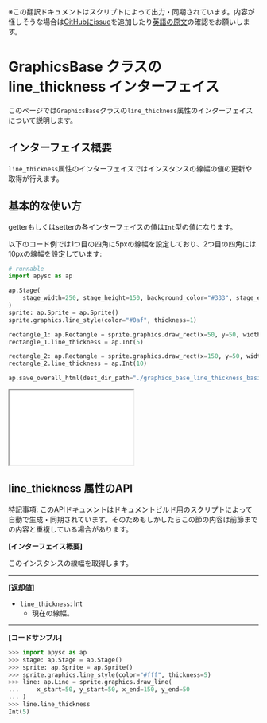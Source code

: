 <span class="inconspicuous-txt">※この翻訳ドキュメントはスクリプトによって出力・同期されています。内容が怪しそうな場合は<a href="https://github.com/simon-ritchie/apysc/issues" target="_blank">GitHubにissue</a>を追加したり[英語の原文](https://simon-ritchie.github.io/apysc/en/graphics_base_line_thickness.html)の確認をお願いします。</span>

# GraphicsBase クラスの line_thickness インターフェイス

このページでは`GraphicsBase`クラスの`line_thickness`属性のインターフェイスについて説明します。

## インターフェイス概要

`line_thickness`属性のインターフェイスではインスタンスの線幅の値の更新や取得が行えます。

## 基本的な使い方

getterもしくはsetterの各インターフェイスの値は`Int`型の値になります。

以下のコード例では1つ目の四角に5pxの線幅を設定しており、2つ目の四角には10pxの線幅を設定しています:

```py
# runnable
import apysc as ap

ap.Stage(
    stage_width=250, stage_height=150, background_color="#333", stage_elem_id="stage"
)
sprite: ap.Sprite = ap.Sprite()
sprite.graphics.line_style(color="#0af", thickness=1)

rectangle_1: ap.Rectangle = sprite.graphics.draw_rect(x=50, y=50, width=50, height=50)
rectangle_1.line_thickness = ap.Int(5)

rectangle_2: ap.Rectangle = sprite.graphics.draw_rect(x=150, y=50, width=50, height=50)
rectangle_2.line_thickness = ap.Int(10)

ap.save_overall_html(dest_dir_path="./graphics_base_line_thickness_basic_usage/")
```

<iframe src="static/graphics_base_line_thickness_basic_usage/index.html" width="250" height="150"></iframe>

## line_thickness 属性のAPI

<span class="inconspicuous-txt">特記事項: このAPIドキュメントはドキュメントビルド用のスクリプトによって自動で生成・同期されています。そのためもしかしたらこの節の内容は前節までの内容と重複している場合があります。</span>

**[インターフェイス概要]**

このインスタンスの線幅を取得します。<hr>

**[返却値]**

- `line_thickness`: Int
  - 現在の線幅。

<hr>

**[コードサンプル]**

```py
>>> import apysc as ap
>>> stage: ap.Stage = ap.Stage()
>>> sprite: ap.Sprite = ap.Sprite()
>>> sprite.graphics.line_style(color="#fff", thickness=5)
>>> line: ap.Line = sprite.graphics.draw_line(
...     x_start=50, y_start=50, x_end=150, y_end=50
... )
>>> line.line_thickness
Int(5)
```
